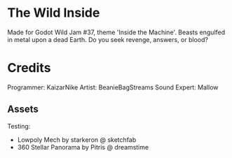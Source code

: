 # The Wild Inside
 Made for Godot Wild Jam #37, theme 'Inside the Machine'. Beasts engulfed in metal upon a dead Earth. Do you seek revenge, answers, or blood?


# Credits
Programmer: KaizarNike
Artist: BeanieBagStreams
Sound Expert: Mallow
## Assets
Testing:
- Lowpoly Mech by starkeron @ sketchfab
- 360 Stellar Panorama by Pitris @ dreamstime
